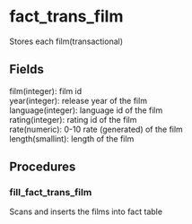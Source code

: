 # fact_trans_film

Stores each film(transactional)

## Fields

film(integer): film id \
year(integer): release year of the film \
language(integer): language id of the film \
rating(integer): rating id of the film \
rate(numeric): 0-10 rate (generated) of the film \
length(smallint): length of the film

## Procedures

### fill_fact_trans_film

Scans and inserts the films into fact table
